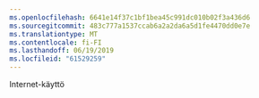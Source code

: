 ```yaml
---
ms.openlocfilehash: 6641e14f37c1bf1bea45c991dc010b02f3a436d6
ms.sourcegitcommit: 483c777a1537ccab6a2a2da6a5d1fe4470dd0e7e
ms.translationtype: MT
ms.contentlocale: fi-FI
ms.lasthandoff: 06/19/2019
ms.locfileid: "61529259"
---
```

Internet-käyttö